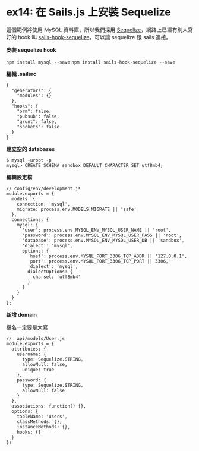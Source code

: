 # ex14: 在 Sails.js 上安裝 Sequelize

這個範例將使用 MySQL 資料庫，所以我們採用 [Sequelize](http://docs.sequelizejs.com/en/latest/)，網路上已經有別人寫好的 hook 叫 [sails-hook-sequelize](https://www.npmjs.com/package/sails-hook-sequelize)，可以讓 sequelize 跟 sails 連接。

**安裝 sequelize hook**

`npm install mysql --save`
`npm install sails-hook-sequelize --save`

**編輯 .sailsrc**

```
{
  "generators": {
    "modules": {}
  },
  "hooks": {
    "orm": false,
    "pubsub": false,
    "grunt": false,
    "sockets": false
  }
}
```

**建立空的 databases**

```
$ mysql -uroot -p
mysql> CREATE SCHEMA sandbox DEFAULT CHARACTER SET utf8mb4;
```

**編輯設定檔**

```
// config/env/development.js
module.exports = {
  models: {
    connection: 'mysql',
    migrate: process.env.MODELS_MIGRATE || 'safe'
  },
  connections: {
    mysql: {
      'user': process.env.MYSQL_ENV_MYSQL_USER_NAME || 'root',
      'password': process.env.MYSQL_ENV_MYSQL_USER_PASS || 'root',
      'database': process.env.MYSQL_ENV_MYSQL_USER_DB || 'sandbox',
      'dialect': 'mysql',
      options: {
        'host': process.env.MYSQL_PORT_3306_TCP_ADDR || '127.0.0.1',
        'port': process.env.MYSQL_PORT_3306_TCP_PORT || 3306,
        'dialect': 'mysql',
        dialectOptions: {
          charset: 'utf8mb4'
        }
      }
    }
  }
};

```

**新增 domain**

檔名一定要是大寫

```
//  api/models/User.js
module.exports = {
  attributes: {
    username: {
      type: Sequelize.STRING,
      allowNull: false,
      unique: true
    },
    password: {
      type: Sequelize.STRING,
      allowNull: false
    }
  },
  associations: function() {},
  options: {
    tableName: 'users',
    classMethods: {},
    instanceMethods: {},
    hooks: {}
  }
};
```
